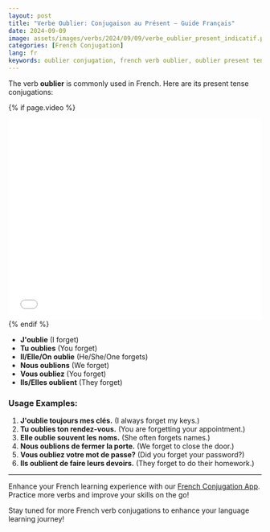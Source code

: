 ```yaml
---
layout: post
title: "Verbe Oublier: Conjugaison au Présent – Guide Français"
date: 2024-09-09
image: assets/images/verbs/2024/09/09/verbe_oublier_present_indicatif.png
categories: [French Conjugation]
lang: fr
keywords: oublier conjugation, french verb oublier, oublier present tense, french conjugation, learn french
---
```


The verb **oublier** is commonly used in French. Here are its present tense conjugations:

<!-- Video Embed Section -->
{% if page.video %}
<div class="video-embed">
  <iframe width="100%" height="400" src="{{ page.video | escape }}" frameborder="0" allowfullscreen></iframe>
</div>
{% endif %}

- **J'oublie** (I forget)
- **Tu oublies** (You forget)
- **Il/Elle/On oublie** (He/She/One forgets)
- **Nous oublions** (We forget)
- **Vous oubliez** (You forget)
- **Ils/Elles oublient** (They forget)

### Usage Examples:

1. **J'oublie toujours mes clés.** (I always forget my keys.)
2. **Tu oublies ton rendez-vous.** (You are forgetting your appointment.)
3. **Elle oublie souvent les noms.** (She often forgets names.)
4. **Nous oublions de fermer la porte.** (We forget to close the door.)
5. **Vous oubliez votre mot de passe?** (Did you forget your password?)
6. **Ils oublient de faire leurs devoirs.** (They forget to do their homework.)

---

Enhance your French learning experience with our [French Conjugation App]({{site.appStore.url}}). Practice more verbs and improve your skills on the go!

Stay tuned for more French verb conjugations to enhance your language learning journey!